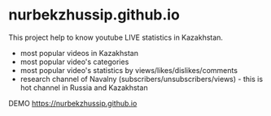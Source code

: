 # nurbekzhussip.github.io

This project help to know youtube LIVE statistics in Kazakhstan. 
- most popular videos in Kazakhstan
- most popular video's categories 
- most popular video's statistics by views/likes/dislikes/comments 
- research channel of Navalny (subscribers/unsubscribers/views) - this is hot channel in Russia and Kazakhstan


DEMO https://nurbekzhussip.github.io

